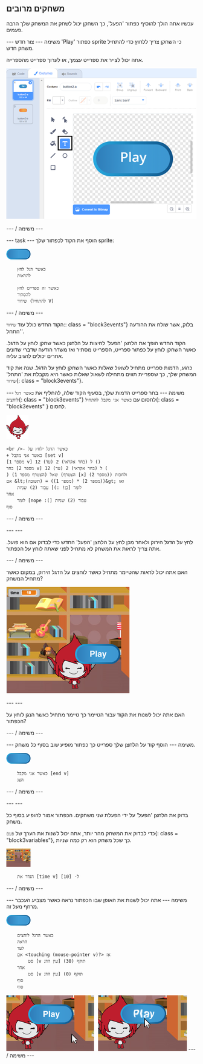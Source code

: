 ## משחקים מרובים

עכשיו אתה הולך להוסיף כפתור 'הפעל', כך השחקן יכול לשחק את המשחק שלך הרבה פעמים.

\--- משימה \--- צור חדש 'Play' כפתור sprite כי השחקן צריך ללחוץ כדי להתחיל משחק חדש.

אתה יכול לצייר את ספרייט עצמך, או לערוך ספרייט מהספרייה.

![תמונה של לחצן ההפעלה](images/brain-play.png)

\--- / משימה \---

\--- task \--- הוסף את הקוד לכפתור שלך sprite:

![כפתור sprite](images/button-sprite.png)

```blocks3
    כאשר דגל לחץ
    להראות

    כאשר זה ספרייט לחץ
    להסתיר
    שידור (להתחיל V)
```

\--- / משימה \---

הקוד החדש כולל עוד `שידור`:: class = "block3events"} בלוק, אשר שולח את ההודעה 'התחל'.

הקוד החדש הופך את הלחצן 'הפעל' לחיצות על הלחצן כאשר שחקן לוחץ על הדגל. כאשר השחקן לוחץ על כפתור ספרייט, הספרייט מסתיר ואז משדר הודעה שדברי שדונים אחרים יכולים להגיב עליה.

כרגע, הדמות ספרייט מתחיל לשאול שאלות כאשר השחקן לוחץ על הדגל. שנה את קוד המשחק שלך, כך שספריית תווים מתחילה לשאול שאלות כאשר היא מקבלת את 'התחל' `שידור`{: class = "block3events"}.

\--- משימה \--- בחר ספרייט הדמות שלך, בסעיף הקוד שלה, להחליף את `כאשר דגל לוחצים`{: class = "block3events"} לחסום עם `כאשר אני מקבל להתחיל`{: class = "block3events" } לחסום.

![שדון תווים](images/giga-sprite.png)

```blocks3
<br />- כאשר הדגל ילחץ על
+ כאשר אני מקבל [set v]
[מספר 1 v] ל (בחר אקראי) 2 (עד) 12 ()
בחר [מספר 2 v] ל (בחר אקראי) 2 (עד) 12 (
) שאל (הצטרף מספר 1) (הצטרף [x] (מספר 2)) ולחכות
אם &lt;(תשובה) = ((מספר 1) * (מספר 2))&gt; ואז
    לומר [כן! :)] עבור (2) שניות
אחר
    לומר [nope :(] עבור (2) שניות
סוף
```

\--- / משימה \---

\--- \---

לחץ על הדגל הירוק ולאחר מכן לחץ על הלחצן 'הפעל' החדש כדי לבדוק אם הוא פועל. אתה צריך לראות את המשחק לא מתחיל לפני שאתה לוחץ על הכפתור.

\--- / משימה \---

האם אתה יכול לראות שהטיימר מתחיל כאשר לוחצים על הדגל הירוק, במקום כאשר מתחיל המשחק?

![טיימר התחיל](images/brain-timer-bug.png)

\--- \---

האם אתה יכול לשנות את הקוד עבור הטיימר כך טיימר מתחיל כאשר הנגן לוחץ על הכפתור?

\--- / משימה \---

\--- משימה \--- הוסף קוד על הלחצן שלך ספרייט כך כפתור מופיע שוב בסוף כל משחק.

![כפתור sprite](images/button-sprite.png)

```blocks3
    כאשר אני מקבל [end v]
    הצג
```

\--- / משימה \---

\--- \---

בדוק את הלחצן 'הפעל' על ידי הפעלת שני משחקים. הכפתור אמור להופיע בסוף כל משחק.

כדי לבדוק את המשחק מהר יותר, אתה יכול לשנות את הערך של `פעם`{: class = "block3variables"}, כך שכל משחק הוא רק כמה שניות.

![שלב](images/stage-sprite.png)

```blocks3
    הגדר את [time v] ל- [10]
```

\--- / משימה \---

\--- משימה \--- אתה יכול לשנות את האופן שבו הכפתור נראה כאשר מצביע העכבר מרחף מעל זה.

![כפתור](images/button-sprite.png)

```blocks3
    כאשר הדגל לוחצים
    הראה
    לעד
    אם <touching (mouse-pointer v)?> אז
        סט [v עין הדג] תוקף (30)
    אחר
        סט [v עין הדג] תוקף (0)
    סוף
    סוף
```

![צילום מסך](images/brain-fisheye.png) \--- / משימה \---